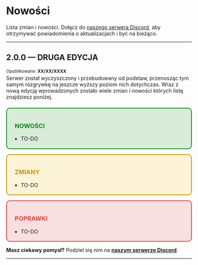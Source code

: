 <style>
.page {
    p, ul, ol {
        margin-top: 0.25em;
        margin-bottom: 0.25em;
    }
}
.container {
    padding: 1em;
    border-radius: 10px;
    margin-bottom: 1em;

    i {
        font-size: 0.9em;
        padding-right: 0.5em;
    }
}
.container.nowosci {   
    border: 2px solid rgb(17, 136, 17);
    background-color: rgb(17, 136, 17, 0.15);

    h3 { color: rgb(17, 136, 17); }

}
.container.zmiany {
    border: 2px solid #c29500;
    background-color: rgb(255, 195, 0, 0.15);

    h3 { color: #c29500 }
}

.container.poprawki {
    border: 2px solid rgb(226, 64, 64);
    background-color: rgb(226, 64, 64, 0.15);

    h3 { color: rgb(226, 64, 64) }
}
</style>


# **Nowości**
Lista zmian i nowości. Dołącz do [naszego serwera Discord](https://firedot.pl/discord), aby otrzymywać powiadomienia o aktualizacjach i być na bieżąco.

---

<div class="page">

## **2.0.0 — DRUGA EDYCJA** <!-- {docsify-ignore} -->
<sup>Opublikowano: **XX/XX/XXXX**</sup>

Serwer został wyczyszczony i przebudowany od podstaw, przenosząc tym samym rozgrywkę na jeszcze wyższy poziom nich dotychczas. Wraz z nową edycją wprowadzonych zostało wiele zmian i nowości których listę znajdziesz poniżej.

<br/>

<div class="container nowosci">

<h3><i class="bi bi-plus-circle-fill"></i>NOWOŚCI</h3>

- TO-DO

</div>

<div class="container zmiany">

<h3><i class="bi bi-gear-fill"></i></i>ZMIANY</h3>

- TO-DO

</div>

<div class="container poprawki">

<h3><i class="bi bi-bug-fill"></i>POPRAWKI</h3>

- TO-DO

</div>

**Masz ciekawy pomysł?** Podziel się nim na **[naszym serwerze Discord](https://firedot.pl/discord)**.

---

</div>
